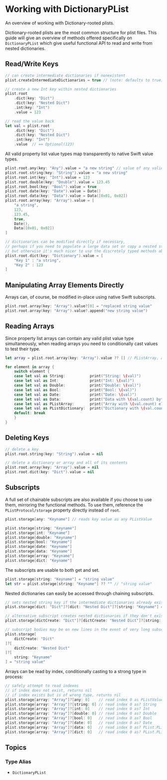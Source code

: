 # Working with DictionaryPList

An overview of working with Dictionary-rooted plists.

Dictionary-rooted plists are the most common structure for plist files. This guide will give an overview of methods offered specifically on ``DictionaryPList`` which give useful functional API to read and write from nested dictionaries.

## Read/Write Keys

```swift
// can create intermediate dictionaries if nonexistent
plist.createIntermediateDictionaries = true // (note: defaults to true)

// create a new Int key within nested dictionaries
plist.root
    .dict(key: "Dict")
    .dict(key: "Nested Dict")
    .int(key: "Int")
    .value = 123

// read the value back
let val = plist.root
    .dict(key: "Dict")
    .dict(key: "Nested Dict")
    .int(key: "Int")
    .value  // == Optional(123)
```

All valid property list value types map transparently to native Swift value types.

```swift
plist.root.any(key: "Any").value = "a new string" // value of any valid PListValue type
plist.root.string(key: "String").value = "a new string"
plist.root.int(key: "Int").value = 123
plist.root.double(key: "Double").value = 123.45
plist.root.bool(key: "Bool").value = true
plist.root.date(key: "Date").value = Date()
plist.root.data(key: "Data").value = Data([0x01, 0x02])
plist.root.array(key: "Array").value = [
    "a string",
    123, 
    123.45,
    true, 
    Date(), 
    Data([0x01, 0x02])
]

// dictionaries can be modified directly if necessary,
// perhaps if you need to populate a large data set or copy a nested structure.
// but otherwise it's much nicer to use the discretely typed methods above
plist.root.dict(key: "Dictionary").value = [
    "Key 1" : "a string",
    "Key 2" : 123
]
```

## Manipulating Array Elements Directly

Arrays can, of course, be modified in-place using native Swift subscripts.

```swift
plist.root.array(key: "Array").value?[0] = "replaced string value"
plist.root.array(key: "Array").value?.append("new string value")
```

## Reading Arrays

Since property list arrays can contain any valid plist value type simultaneously, when reading arrays you need to conditionally cast values to test their type.

```swift
let array = plist.root.array(key: "Array").value ?? [] // PListArray, aka [PListValue]

for element in array {
    switch element {
    case let val as String:           print("String: \(val)")
    case let val as Int:              print("Int: \(val)")
    case let val as Double:           print("Double: \(val)")
    case let val as Bool:             print("Bool: \(val)")
    case let val as Date:             print("Date: \(val)")
    case let val as Data:             print("Data with \(val.count) bytes")
    case let val as PListArray:       print("Array with \(val.count) elements")
    case let val as PListDictionary:  print("Dictionary with \(val.count) elements")
    default: break
    }
}
```

## Deleting Keys

```swift
// delete a key
plist.root.string(key: "String").value = nil

// delete a dictionary or array and all of its contents
plist.root.array(key: "Array").value = nil
plist.root.dict(key: "Dict").value = nil
```

## Subscripts

A full set of chainable subscripts are also available if you choose to use them, mirroring the functional methods. To use them, reference the ``PListProtocol/storage`` property directly instead of `root`.

```swift
plist.storage[any: "Keyname"] // reads key value as any PListValue

plist.storage[string: "Keyname"]
plist.storage[int: "Keyname"]
plist.storage[double: "Keyname"]
plist.storage[bool: "Keyname"]
plist.storage[date: "Keyname"]
plist.storage[data: "Keyname"]
plist.storage[array: "Keyname"]
plist.storage[dict: "Keyname"]
```

The subscripts are usable to both get and set.

```swift
plist.storage[string: "Keyname"] = "string value"
let str = plist.storage[string: "Keyname"] ?? "" // "string value"
```

Nested dictionaries can easily be accessed through chaining subscripts.

```swift
// sets nested string key if the intermediate dictionaries already exist
plist.storage[dict: "Dict"]?[dict: "Nested Dict"]?[string: "Keyname"] = "string value"

// alternative subscript creates nested dictionaries if they don't exist
plist.storage[dictCreate: "Dict"]?[dictCreate: "Nested Dict"]?[string: "Keyname"] = "string value"

// subscript bodies may be on new lines in the event of very long subscript chains
plist.storage[
    dictCreate: "Dict"
]?[
    dictCreate: "Nested Dict"
]?[
    string: "Keyname"
] = "string value"
```

Arrays can be read by index, conditionally casting to a strong type in process:

```swift
// safely attempt to read indexes
// if index does not exist, returns nil
// if index exists but is of wrong type, returns nil
plist.storage[array: "Array"]?[any: 0]    // read index 0 as PListValue; must cast it yourself
plist.storage[array: "Array"]?[string: 0] // read index 0 as? String
plist.storage[array: "Array"]?[int: 0]    // read index 0 as? Int
plist.storage[array: "Array"]?[double: 0] // read index 0 as? Double
plist.storage[array: "Array"]?[bool: 0]   // read index 0 as? Bool
plist.storage[array: "Array"]?[date: 0]   // read index 0 as? Date
plist.storage[array: "Array"]?[data: 0]   // read index 0 as? PList.PListArray
plist.storage[array: "Array"]?[dict: 0]   // read index 0 as? PList.PListDictionary
```

## Topics

### Type Alias

- ``DictionaryPList``
